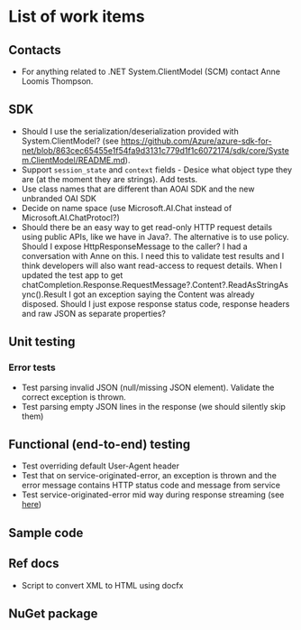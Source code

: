 # List of work items

## Contacts

- For anything related to .NET System.ClientModel (SCM) contact Anne Loomis Thompson.

## SDK

- Should I use the serialization/deserialization provided with System.ClientModel?
  (see https://github.com/Azure/azure-sdk-for-net/blob/863cec65455e1f54fa9d3131c779d1f1c6072174/sdk/core/System.ClientModel/README.md).
- Support `session_state` and `context` fields - Desice what object type they are (at the moment they are strings). Add tests.
- Use class names that are different than AOAI SDK and the new unbranded OAI SDK
- Decide on name space (use Microsoft.AI.Chat instead of Microsoft.AI.ChatProtocl?)
- Should there be an easy way to get read-only HTTP request details using public APIs, like we have in Java?. The alternative is to use policy. Should I expose HttpResponseMessage to the caller? I had a conversation with Anne on this. I need this to validate test results and I think developers will also want read-access to request details. When I updated the test app to get chatCompletion.Response.RequestMessage?.Content?.ReadAsStringAsync().Result I got an exception saying the Content was already disposed. Should I just expose response status code, response headers and raw JSON as separate properties?

## Unit testing

### Error tests

- Test parsing invalid JSON (null/missing JSON element). Validate the correct exception is thrown.
- Test parsing empty JSON lines in the response (we should silently skip them)

## Functional (end-to-end) testing

- Test overriding default User-Agent header
- Test that on service-originated-error, an exception is thrown and the error message contains HTTP status code and message from service
- Test service-originated-error mid way during response streaming (see [here](https://github.com/Azure-Samples/ai-chat-app-protocol?tab=readme-ov-file#error-response-1))

## Sample code


## Ref docs

- Script to convert XML to HTML using docfx

## NuGet package
